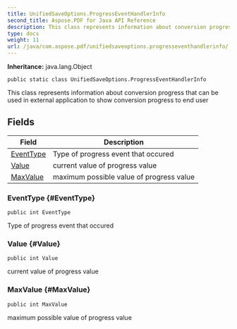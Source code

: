 ```yaml
---
title: UnifiedSaveOptions.ProgressEventHandlerInfo
second_title: Aspose.PDF for Java API Reference
description: This class represents information about conversion progress that can be used in external application to show conversion progress to end user
type: docs
weight: 11
url: /java/com.aspose.pdf/unifiedsaveoptions.progresseventhandlerinfo/
---
```

**Inheritance:**
java.lang.Object
```
public static class UnifiedSaveOptions.ProgressEventHandlerInfo
```

This class represents information about conversion progress that can be used in external application to show conversion progress to end user
## Fields

| Field | Description |
| --- | --- |
| [EventType](#EventType) | Type of progress event that occured |
| [Value](#Value) | current value of progress value |
| [MaxValue](#MaxValue) | maximum possible value of progress value |
### EventType {#EventType}
```
public int EventType
```


Type of progress event that occured

### Value {#Value}
```
public int Value
```


current value of progress value

### MaxValue {#MaxValue}
```
public int MaxValue
```


maximum possible value of progress value

